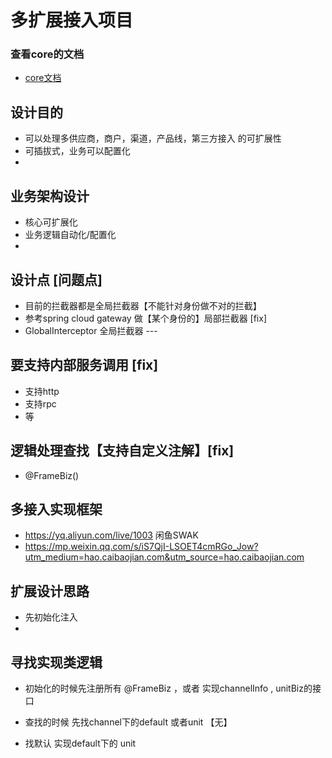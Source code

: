 # 多扩展接入项目

### 查看core的文档
* [core文档](/multiple-core/)


## 设计目的
* 可以处理多供应商，商户，渠道，产品线，第三方接入 的可扩展性
* 可插拔式，业务可以配置化
* 


## 业务架构设计

* 核心可扩展化
* 业务逻辑自动化/配置化
* 





## 设计点 [问题点]
* 目前的拦截器都是全局拦截器【不能针对身份做不对的拦截】
* 参考spring cloud gateway 做【某个身份的】局部拦截器 [fix]
* GlobalInterceptor 全局拦截器 --- 

## 要支持内部服务调用 [fix]
* 支持http
* 支持rpc
* 等

## 逻辑处理查找【支持自定义注解】[fix]

* @FrameBiz()


## 多接入实现框架 
* https://yq.aliyun.com/live/1003     闲鱼SWAK
* https://mp.weixin.qq.com/s/iS7QjI-LSOET4cmRGo_Jow?utm_medium=hao.caibaojian.com&utm_source=hao.caibaojian.com



## 扩展设计思路

* 先初始化注入 
* 

## 寻找实现类逻辑

* 初始化的时候先注册所有 @FrameBiz ，或者 实现channelInfo , unitBiz的接口

* 查找的时候 先找channel下的default 或者unit 【无】

* 找默认 实现default下的 unit



